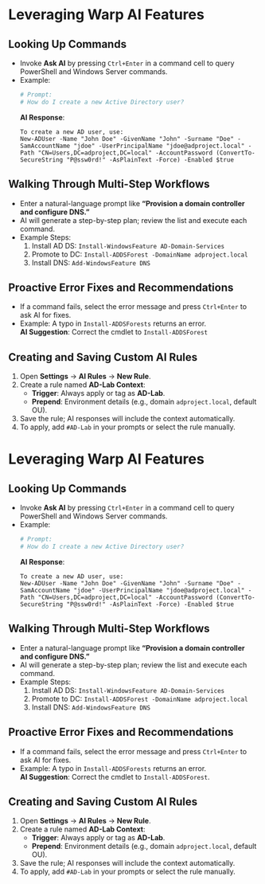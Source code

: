 # Leveraging Warp AI Features

## Looking Up Commands
- Invoke **Ask AI** by pressing `Ctrl+Enter` in a command cell to query PowerShell and Windows Server commands.
- Example:
  ```powershell
  # Prompt:
  # How do I create a new Active Directory user?
  ```
  **AI Response**:
  ```text
  To create a new AD user, use:
  New-ADUser -Name "John Doe" -GivenName "John" -Surname "Doe" -SamAccountName "jdoe" -UserPrincipalName "jdoe@adproject.local" -Path "CN=Users,DC=adproject,DC=local" -AccountPassword (ConvertTo-SecureString "P@ssw0rd!" -AsPlainText -Force) -Enabled $true
  ```

## Walking Through Multi-Step Workflows
- Enter a natural-language prompt like **“Provision a domain controller and configure DNS.”**
- AI will generate a step-by-step plan; review the list and execute each command.
- Example Steps:
  1. Install AD DS: `Install-WindowsFeature AD-Domain-Services`
  2. Promote to DC: `Install-ADDSForest -DomainName adproject.local`
  3. Install DNS: `Add-WindowsFeature DNS`

## Proactive Error Fixes and Recommendations
- If a command fails, select the error message and press `Ctrl+Enter` to ask AI for fixes.
- Example: A typo in `Install-ADDSForests` returns an error.  
  **AI Suggestion**: Correct the cmdlet to `Install-ADDSForest`

## Creating and Saving Custom AI Rules
1. Open **Settings** → **AI Rules** → **New Rule**.
2. Create a rule named **AD-Lab Context**:
   - **Trigger**: Always apply or tag as **AD-Lab**.
   - **Prepend**: Environment details (e.g., domain `adproject.local`, default OU).
3. Save the rule; AI responses will include the context automatically.
4. To apply, add `#AD-Lab` in your prompts or select the rule manually.

# Leveraging Warp AI Features

## Looking Up Commands
- Invoke **Ask AI** by pressing `Ctrl+Enter` in a command cell to query PowerShell and Windows Server commands.
- Example:
  ```powershell
  # Prompt:
  # How do I create a new Active Directory user?
  ```
  **AI Response**:
  ```text
  To create a new AD user, use:
  New-ADUser -Name "John Doe" -GivenName "John" -Surname "Doe" -SamAccountName "jdoe" -UserPrincipalName "jdoe@adproject.local" -Path "CN=Users,DC=adproject,DC=local" -AccountPassword (ConvertTo-SecureString "P@ssw0rd!" -AsPlainText -Force) -Enabled $true
  ```

## Walking Through Multi-Step Workflows
- Enter a natural-language prompt like **“Provision a domain controller and configure DNS.”**
- AI will generate a step-by-step plan; review the list and execute each command.
- Example Steps:
  1. Install AD DS: `Install-WindowsFeature AD-Domain-Services`
  2. Promote to DC: `Install-ADDSForest -DomainName adproject.local`
  3. Install DNS: `Add-WindowsFeature DNS`

## Proactive Error Fixes and Recommendations
- If a command fails, select the error message and press `Ctrl+Enter` to ask AI for fixes.
- Example: A typo in `Install-ADDSForests` returns an error.  
  **AI Suggestion**: Correct the cmdlet to `Install-ADDSForest`.

## Creating and Saving Custom AI Rules
1. Open **Settings** → **AI Rules** → **New Rule**.
2. Create a rule named **AD-Lab Context**:
   - **Trigger**: Always apply or tag as **AD-Lab**.
   - **Prepend**: Environment details (e.g., domain `adproject.local`, default OU).
3. Save the rule; AI responses will include the context automatically.
4. To apply, add `#AD-Lab` in your prompts or select the rule manually.

